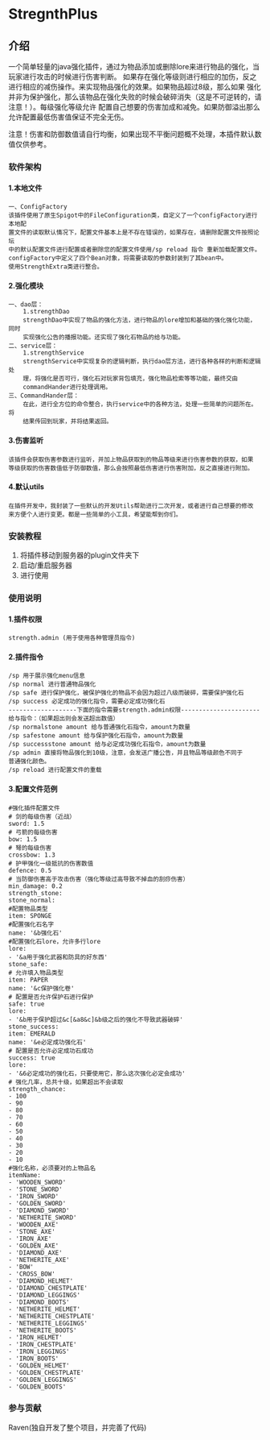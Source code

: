 # StregnthPlus

## 介绍
一个简单轻量的java强化插件，通过为物品添加或删除lore来进行物品的强化，当玩家进行攻击的时候进行伤害判断。
如果存在强化等级则进行相应的加伤，反之进行相应的减伤操作。来实现物品强化的效果。如果物品超过8级，那么如果
强化并非为保护强化，那么该物品在强化失败的时候会破碎消失（这是不可逆转的，请注意！）。每级强化等级允许
配置自己想要的伤害加成和减免。如果防御溢出那么允许配置最低伤害值保证不完全无伤。

注意！伤害和防御数值请自行均衡，如果出现不平衡问题概不处理，本插件默认数值仅供参考。

### 软件架构
#### 1.本地文件
    一、ConfigFactory
    该插件使用了原生Spigot中的FileConfiguration类，自定义了一个configFactory进行本地配
    置文件的读取默认情况下，配置文件基本上是不存在错误的，如果存在，请删除配置文件按照论坛
    中的默认配置文件进行配置或者删除您的配置文件使用/sp reload 指令 重新加载配置文件。
    configFactory中定义了四个Bean对象，将需要读取的参数封装到了其bean中。
    使用StrengthExtra类进行整合。
#### 2.强化模块

    一、dao层：
        1.strengthDao
        strengthDao中实现了物品的强化方法，进行物品的lore增加和基础的强化强化功能，同时
        实现强化公告的播报功能。还实现了强化石物品的给与功能。
    二、service层：
        1.strengthService
        strengthService中实现复杂的逻辑判断，执行dao层方法，进行各种各样的判断和逻辑处
        理，将强化是否可行，强化石对玩家背包填充，强化物品检索等等功能，最终交由
        commandHander进行处理调用。
    三、CommandHander层：
        在此，进行全方位的命令整合，执行service中的各种方法，处理一些简单的问题所在。将
        结果传回到玩家，并将结果返回。
#### 3.伤害监听
    该插件会获取伤害参数进行监听，并加上物品获取到的物品等级来进行伤害参数的获取，如果
    等级获取的伤害数值低于防御数值，那么会按照最低伤害进行伤害附加，反之直接进行附加。
#### 4.默认utils
    在插件开发中，我封装了一些默认的开发Utils帮助进行二次开发，或者进行自己想要的修改
    来方便个人进行变更。都是一些简单的小工具，希望能帮到你们。
### 安装教程
1.  将插件移动到服务器的plugin文件夹下
2.  启动/重启服务器
3.  进行使用

### 使用说明
#### 1.插件权限
    strength.admin (用于使用各种管理员指令)
#### 2.插件指令
    /sp 用于展示强化menu信息
    /sp normal 进行普通物品强化
    /sp safe 进行保护强化，被保护强化的物品不会因为超过八级而破碎，需要保护强化石
    /sp success 必定成功的强化指令，需要必定成功强化石
    -------------------下面的指令需要strength.admin权限----------------------
    给与指令：（如果超出则会发送超出数值）
    /sp normalstone amount 给与普通强化石指令，amount为数量
    /sp safestone amount 给与保护强化石指令，amount为数量
    /sp successstone amount 给与必定成功强化石指令，amount为数量
    /sp admin 直接将物品强化到10级，注意，会发送广播公告，并且物品等级颜色不同于
    普通强化颜色。
    /sp reload 进行配置文件的重载
#### 3.配置文件范例
    #强化插件配置文件
    # 剑的每级伤害（近战）
    sword: 1.5
    # 弓箭的每级伤害
    bow: 1.5
    # 弩的每级伤害
    crossbow: 1.3
    # 护甲强化一级抵抗的伤害数值
    defence: 0.5
    # 当防御伤害高于攻击伤害（强化等级过高导致不掉血的刮痧伤害）
    min_damage: 0.2
    strength_stone:
    stone_normal:
    #配置物品类型
    item: SPONGE
    #配置强化石名字
    name: '&b强化石'
    #配置强化石lore，允许多行lore
    lore:
    - '&a用于强化武器和防具的好东西'
    stone_safe:
    # 允许填入物品类型
    item: PAPER
    name: '&c保护强化卷'
    # 配置是否允许保护石进行保护
    safe: true
    lore:
    - '&b用于保护超过&c[&a8&c]&b级之后的强化不导致武器破碎'
    stone_success:
    item: EMERALD
    name: '&e必定成功强化石'
    # 配置是否允许必定成功石成功
    success: true
    lore:
    - '&6必定成功的强化石，只要使用它，那么这次强化必定会成功'
    # 强化几率，总共十级，如果超出不会读取
    strength_chance:
    - 100
    - 90
    - 80
    - 70
    - 60
    - 50
    - 40
    - 30
    - 20
    - 10
    #强化名称，必须要对的上物品名
    itemName:
    - 'WOODEN_SWORD'
    - 'STONE_SWORD'
    - 'IRON_SWORD'
    - 'GOLDEN_SWORD'
    - 'DIAMOND_SWORD'
    - 'NETHERITE_SWORD'
    - 'WOODEN_AXE'
    - 'STONE_AXE'
    - 'IRON_AXE'
    - 'GOLDEN_AXE'
    - 'DIAMOND_AXE'
    - 'NETHERITE_AXE'
    - 'BOW'
    - 'CROSS_BOW'
    - 'DIAMOND_HELMET'
    - 'DIAMOND_CHESTPLATE'
    - 'DIAMOND_LEGGINGS'
    - 'DIAMOND_BOOTS'
    - 'NETHERITE_HELMET'
    - 'NETHERITE_CHESTPLATE'
    - 'NETHERITE_LEGGINGS'
    - 'NETHERITE_BOOTS'
    - 'IRON_HELMET'
    - 'IRON_CHESTPLATE'
    - 'IRON_LEGGINGS'
    - 'IRON_BOOTS'
    - 'GOLDEN_HELMET'
    - 'GOLDEN_CHESTPLATE'
    - 'GOLDEN_LEGGINGS'
    - 'GOLDEN_BOOTS'

### 参与贡献
Raven(独自开发了整个项目，并完善了代码)